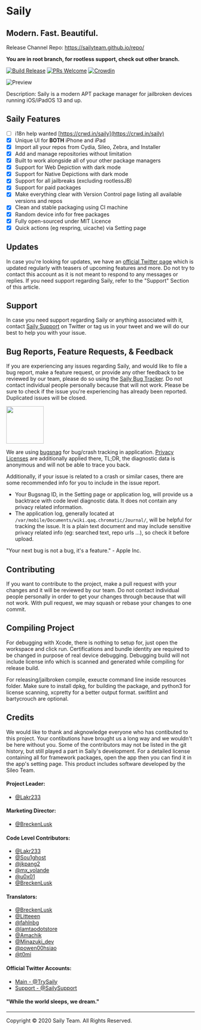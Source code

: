 # Saily

## Modern. Fast. Beautiful.

Release Channel Repo: https://sailyteam.github.io/repo/

**You are in root branch, for rootless support, check out other branch.**

[![Build Release](https://github.com/SailyTeam/Saily/actions/workflows/build.yml/badge.svg)](https://github.com/SailyTeam/Saily/actions/workflows/build.yml)
[![PRs Welcome](https://img.shields.io/badge/PRs-welcome-brightgreen.svg)](https://github.com/SailyTeam/Saily/pulls)
[![Crowdin](https://badges.crowdin.net/saily/localized.svg)](https://crwd.in/saily)

![Preview](Resources/main.jpeg)

Description: Saily is a modern APT package manager for jailbroken devices running iOS/iPadOS 13 and up.

## Saily Features

- [ ] i18n help wanted [https://crwd.in/saily](https://crwd.in/saily)
- [x] Unique UI for **BOTH** iPhone and iPad
- [x] Import all your repos from Cydia, Sileo, Zebra, and Installer
- [x] Add and manage repositories without limitation
- [x] Built to work alongside all of your other package managers
- [x] Support for Web Depiction with dark mode
- [x] Support for Native Depictions with dark mode
- [x] Support for all jailbreaks (excluding rootlessJB)
- [x] Support for paid packages
- [x] Make everything clear with Version Control page listing all available versions and repos
- [x] Clean and stable packaging using CI machine
- [x] Random device info for free packages
- [x] Fully open-sourced under MIT Licence
- [x] Quick actions (eg respring, uicache) via Setting page

## Updates

In case you're looking for updates, we have an [official Twitter page](https://twitter.com/TrySaily) which is updated regularly with teasers of upcoming features and more. Do not try to contact this account as it is not meant to respond to any messages or replies. If you need support regarding Saily, refer to the "Support" Section of this article.

## Support

In case you need support regarding Saily or anything associated with it, contact [Saily Support](https://twitter.com/SailySupport) on Twitter or tag us in your tweet and we will do our best to help you with your issue.

## Bug Reports, Feature Requests, & Feedback

If you are experiencing any issues regarding Saily, and would like to file a bug report, make a feature request, or provide any other feedback to be reviewed by our team, please do so using the [Saily Bug Tracker](https://github.com/SailyTeam/Saily/issues). Do not contact individual people personally because that will not work. Please be sure to check if the issue you're experiencing has already been reported. Duplicated issues will be closed.

[<img src="Resources/bugsnag.png" alt="" width="100"/>](https://www.bugsnag.com)

We are using [bugsnag](https://www.bugsnag.com/) for bug/crash tracking in application. [Privacy Licenses](https://docs.bugsnag.com/platforms/ios/appstore-privacy/) are additionally applied there, TL;DR, the diagnostic data is anonymous and will not be able to trace you back.

Additionally, if your issue is related to a crash or similar cases, there are some recommended info for you to include in the issue report.

- Your Bugsnag ID, in the Setting page or application log, will provide us a backtrace with code level diagnostic data. It does not contain any privacy related information.
- The application log, generally located at `/var/mobile/Documents/wiki.qaq.chromatic/Journal/`, will be helpful for tracking the issue. It is a plain text document and may include sensitive privacy related info (eg: searched text, repo urls ...), so check it before upload.

"Your next bug is not a bug, it's a feature." - Apple Inc.

## Contributing

If you want to contribute to the project, make a pull request with your changes and it will be reviewed by our team. Do not contact individual people personally in order to get your changes through because that will not work. With pull request, we may squash or rebase your changes to one commit.

## Compiling Project

For debugging with Xcode, there is nothing to setup for, just open the workspace and click run. Certifications and bundle identity are required to be changed in purpose of real device debugging. Debugging build will not include license info which is scanned and generated while compiling for release build.

For releasing/jailbroken compile, exeucte command line inside resources folder. Make sure to install dpkg, for building the package, and python3 for license scanning, xcpretty for a better output format. swiftlint and bartycrouch are optional.

## Credits

We would like to thank and akgnowledge everyone who has contibuted to this project. Your contibutions have brought us a long way and we wouldn't be here without you. Some of the contributors may not be listed in the git history, but still played a part in Saily's development. For a detailed license containing all for framework packages, open the app then you can find it in the app's setting page. This product includes software developed by the Sileo Team.

#### Project Leader: 
- [@Lakr233](https://twitter.com/Lakr233)

#### Marketing Director:
- [@BreckenLusk](https://twitter.com/BreckenLusk)

#### Code Level Contributors:
- [@Lakr233](https://twitter.com/Lakr233)
- [@Sou1ghost](https://twitter.com/Sou1gh0st)
- [@jkpang2](https://twitter.com/jkpang2)
- [@mx_yolande](https://twitter.com/mx_yolande)
- [@u0x01](https://twitter.com/u0x01)
- [@BreckenLusk](https://twitter.com/BreckenLusk)

#### Translators:
- [@BreckenLusk](https://twitter.com/BreckenLusk)
- [@Litteeen](https://twitter.com/Litteeen)
- [@fahlnbg](https://twitter.com/fahlnbg)
- [@lamtaodotstore](https://twitter.com/lamtaodotstore)
- [@Amachik](https://twitter.com/Amachik2)
- [@Minazuki_dev](https://twitter.com/Minazuki_dev)
- [@powen00hsiao](https://twitter.com/powen00hsiao)
- [@t0mi](https://twitter.com/t0mi292)

#### Official Twitter Accounts:
- [Main - @TrySaily](https://twitter.com/TrySaily)
- [Support - @SailySupport](https://twitter.com/SailySupport)  

#### "While the world sleeps, we dream."

---

Copyright © 2020 Saily Team. All Rights Reserved.
